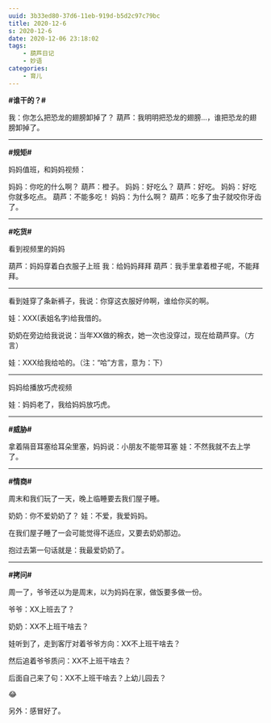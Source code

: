 ```yaml
---
uuid: 3b33ed80-37d6-11eb-919d-b5d2c97c79bc
title: 2020-12-6
s: 2020-12-6
date: 2020-12-06 23:18:02
tags:
	- 葫芦日记
	- 妙语
categories:
	- 育儿
---
```




**\#谁干的？\#**

我：你怎么把恐龙的翅膀卸掉了？
葫芦：我明明把恐龙的翅膀...，谁把恐龙的翅膀卸掉了。

---



**\#规矩\#**

妈妈值班，和妈妈视频：

妈妈：你吃的什么啊？
葫芦：橙子。
妈妈：好吃么？
葫芦：好吃。
妈妈：好吃你就多吃点。
葫芦：不能多吃！
妈妈：为什么啊？
葫芦：吃多了虫子就咬你牙齿了。

---



**\#吃货\#**

看到视频里的妈妈

葫芦：妈妈穿着白衣服子上班
我：给妈妈拜拜
葫芦：我手里拿着橙子呢，不能拜拜。

<!-- more -->

---



看到娃穿了条新裤子，我说：你穿这衣服好帅啊，谁给你买的啊。

娃：XXX(表姐名字)给我借的。

奶奶在旁边给我说说：当年XX做的棉衣，她一次也没穿过，现在给葫芦穿。（方言）

娃：XXX给我给哈的。（注：“哈”方言，意为：下）

---



妈妈给播放巧虎视频

娃：妈妈老了，我给妈妈放巧虎。

---



**\#威胁\#**

拿着隔音耳塞给耳朵里塞，妈妈说：小朋友不能带耳塞
娃：不然我就不去上学了。

---



**\#情商\#**

周末和我们玩了一天，晚上临睡要去我们屋子睡。

奶奶：你不爱奶奶了？
娃：不爱，我爱妈妈。

在我们屋子睡了一会可能觉得不适应，又要去奶奶那边。

抱过去第一句话就是：我最爱奶奶了。

---



**\#拷问\#**

周一了，爷爷还以为是周末，以为妈妈在家，做饭要多做一份。

爷爷：XX上班去了？

奶奶：XX不上班干啥去？



娃听到了，走到客厅对着爷爷方向：XX不上班干啥去？

然后追着爷爷质问：XX不上班干啥去？

后面自己来了句：XX不上班干啥去？上幼儿园去？

😂





另外：感冒好了。
